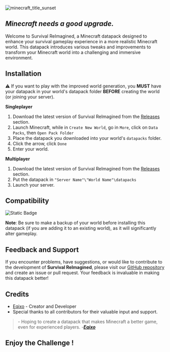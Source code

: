 ![minecraft_title_sunset](https://github.com/Eqixo/Survival-ReImagined/assets/93474951/4d533fed-56ec-4c3b-8556-4c6582262e3b)

## _Minecraft needs a good upgrade._

Welcome to Survival ReImagined, a Minecraft datapack designed to enhance your survival gameplay experience in a more realistic Minecraft world. This datapack introduces various tweaks and improvements to transform your Minecraft world into a challenging and immersive environment.

## Installation

⚠️ If you want to play with the improved world generation, you **MUST** have your datapack in your world's datapack folder **BEFORE** creating the world (or joining your server).

**Singleplayer**

1. Download the latest version of Survival ReImagined from the [Releases](https://github.com/Eqixo/Survival-ReImagined/releases) section.
2. Launch Minecraft, while in `Create New World`, go in `More`, click on `Data Packs`, then `Open Pack Folder`
3. Place the datapack you downloaded into your world's `datapacks` folder.
4. Click the arrow, click `Done`
5. Enter your world.

**Multiplayer**

1. Download the latest version of Survival ReImagined from the [Releases](https://github.com/Eqixo/Survival-ReImagined/releases) section.
2. Put the datapack in `"Server Name"\"World Name"\datapacks`
3. Launch your server.

## Compatibility

![Static Badge](https://img.shields.io/badge/Minecraft%3AJava%20Edition-1.21.6-5555ff?style=flat-square)

**Note**: Be sure to make a backup of your world before installing this datapack (if you are adding it to an existing world), as it will significantly alter gameplay.

## Feedback and Support

If you encounter problems, have suggestions, or would like to contribute to the development of **Survival ReImagined**, please visit our [GitHub repository](https://github.com/Eqixo/Survival-ReImagined) and create an issue or pull request. Your feedback is invaluable in making this datapack better!

## Credits

- [Eqixo](https://github.com/Eqixo) - Creator and Developer
- Special thanks to all contributors for their valuable input and support.

> \- Hoping to create a datapack that makes Minecraft a better game, even for experienced players. -***[Eqixo](https://github.com/Eqixo)***

## Enjoy the Challenge !

